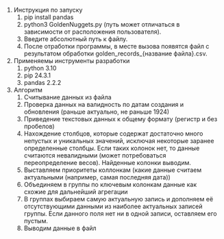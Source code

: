 1. Инструкция по запуску
   1. pip install pandas
   2. python3 GoldenNuggets.py (путь может отличаться в зависимости от расположения пользователя).
   3. Введите абсолютный путь к файлу. 
   4. После отработки программы, в месте вызова появятся файл с результатом обработки golden_records_{название файла}.csv. 
2. Применяемы инструменты разработки
   1. python 3.10
   2. pip 24.3.1
   3. pandas 2.2.2
3. Алгоритм
   1. Считывание данных из файла
   2. Проверка данных на валидность по датам создания и обновления (раньше актуально, не раньше 1924)
   3. Приведение текстовых данных к общему формату (регистр и без пробелов)
   4. Нахождение столбцов, которые содержат достаточно много непустых и уникальных значений, исключая некоторые заранее определенные столбцы. Если таких колонок нет, то данные считаются невалидными (может потребоваться переопределение весов). Найденные колонки выводим.
   5. Выставляем приоритеты коллонкам (какие данные считаем актуальными (например, самая последняя дата))
   6. Объединяем в группы по ключевым колонкам данные как схожие для дальнейший агрегации
   7. В группах выбираем самую актуальную запись и дополняем её отсутствующими данными из наиболее актуальных записей группы. Если данного поля нет ни в одной записи, оставляем его пустым.
   8. Выводим данные в файл